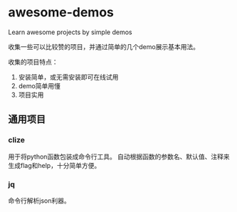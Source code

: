 # awesome-demos
Learn awesome projects by simple demos

收集一些可以比较赞的项目，并通过简单的几个demo展示基本用法。

收集的项目特点：

1. 安装简单，或无需安装即可在线试用
2. demo简单用懂
3. 项目实用

## 通用项目

### clize

用于将python函数包装成命令行工具。
自动根据函数的参数名、默认值、注释来生成flag和help，十分简单方便。

### jq

命令行解析json利器。

